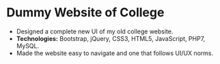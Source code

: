 # Dummy Website of College

* Designed a complete new UI of my old college website.
* **Technologies:** Bootstrap, jQuery, CSS3, HTML5, JavaScript, PHP7, MySQL.
* Made the website easy to navigate and one that follows UI/UX norms.
